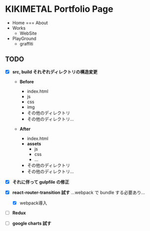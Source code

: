 # KIKIMETAL Portfolio Page
- Home === About
- Works
  - WebSite
- PlayGround
  - graffiti


## TODO
- [x] **src, build それぞれディレクトリの構造変更**
  - **Before**
    - index.html
    - js
    - css
    - img
    - その他のディレクトリ
    - その他のディレクトリ...

  - **After**
    - index.html
    - **assets**
      - js
      - css
      - ...
    - その他のディレクトリ
    - その他のディレクトリ...

- [x] **それに伴って gulpfile の修正**

- [x] **react-router-transition 試す**
...webpack で bundle する必要あり...
  - [x] webpack導入

- [ ] **Redux**

- [ ] **google charts 試す**
